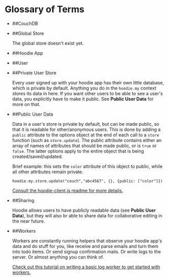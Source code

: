 # Glossary of Terms

* ##CouchDB

* ##Global Store

	The global store doesn't exist yet. 

* ##Hoodie App

* ##User

* ##Private User Store

	Every user signed up with your hoodie app has their own little database, which is private by default. Anything you do in the `hoodie.my` context stores its data in here. If you want other users to be able to see a user's data, you explicitly have to make it public. See **Public User Data** for more on that. 

* ##Public User Data

	Data in a user's store is private by default, but can be made public, so that it is readable for other/anonymous users. This is done by adding a `public` attribute to the options object at the end of each call to a `store` function (such as `store.update`). The public attribute contains either an array of  names of attributes that should be made public, or is `true` or `false`. The latter options apply to the entire object that is being created/saved/updated. 

	Brief example: this sets the `color` attribute of this object to public, while all other attributes remain private.

	`hoodie.my.store.update("couch","abc4567", {}, {public: ["color"]})`

	[Consult the hoodie-client.js readme for more details.](https://github.com/hoodiehq/hoodie-client.js/blob/b790bb09613e25b907af0e10a444cdcee98d910b/README.md)

* ##Sharing

	Hoodie allows users to have publicly readable data (see **Public User Data**), but they will also br able to share data for collaborative editing in the near future. 

* ##Workers

	Workers are constantly running helpers that observe your hoodie app's data and do stuff for you, like receive and parse emails and turn them into todo items. Or send signup confirmation mails. Or write logs to the server. Or almost anything you can think of. 

	[Check out this tutorial on writing a basic log worker to get started with workers.](https://github.com/hoodiehq/documentation/blob/master/worker.md)	


